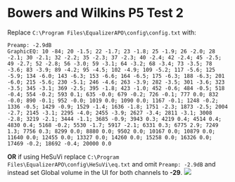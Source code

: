 # Bowers and Wilkins P5 Test 2
Replace `C:\Program Files\EqualizerAPO\config\config.txt` with:
```
Preamp: -2.9dB
GraphicEQ: 10 -84; 20 -1.5; 22 -1.7; 23 -1.8; 25 -1.9; 26 -2.0; 28 -2.1; 30 -2.1; 32 -2.2; 35 -2.3; 37 -2.3; 40 -2.4; 42 -2.4; 45 -2.5; 49 -2.7; 52 -2.8; 56 -3.0; 59 -3.1; 64 -3.2; 68 -3.4; 73 -3.5; 78 -3.6; 83 -3.9; 89 -4.2; 95 -4.5; 102 -4.9; 109 -5.2; 117 -5.6; 125 -5.9; 134 -6.0; 143 -6.3; 153 -6.6; 164 -6.5; 175 -6.3; 188 -6.3; 201 -6.0; 215 -5.6; 230 -5.1; 246 -4.6; 263 -3.9; 282 -3.5; 301 -3.6; 323 -3.5; 345 -3.1; 369 -2.5; 395 -1.8; 423 -1.0; 452 -0.6; 484 -0.5; 518 -0.4; 554 -0.2; 593 0.1; 635 -0.0; 679 -0.2; 726 -0.1; 777 0.0; 832 -0.0; 890 -0.1; 952 -0.0; 1019 0.0; 1090 0.0; 1167 -0.1; 1248 -0.2; 1336 -0.5; 1429 -0.9; 1529 -1.4; 1636 -1.8; 1751 -2.3; 1873 -2.5; 2004 -2.7; 2145 -3.1; 2295 -4.0; 2455 -3.9; 2627 -3.4; 2811 -3.1; 3008 -2.8; 3219 -2.1; 3444 -1.1; 3685 -0.9; 3943 0.3; 4219 0.4; 4514 0.4; 4830 0.4; 5168 -0.2; 5530 -1.7; 5917 -2.1; 6331 0.3; 6775 2.9; 7249 1.3; 7756 0.3; 8299 0.0; 8880 0.0; 9502 0.0; 10167 0.0; 10879 0.0; 11640 0.0; 12455 0.0; 13327 0.0; 14260 0.0; 15258 0.0; 16326 0.0; 17469 -0.2; 18692 -0.4; 20000 0.0
```
**OR** if using HeSuVi replace `C:\Program Files\EqualizerAPO\config\HeSuVi\eq.txt` and omit `Preamp: -2.9dB` and instead set Global volume in the UI for both channels to **-29**.
![](https://raw.githubusercontent.com/jaakkopasanen/AutoEq/master/results/SBAF-Serious/innerfidelity/onear/Bowers%20and%20Wilkins%20P5%20Test%202/Bowers%20and%20Wilkins%20P5%20Test%202.png)
